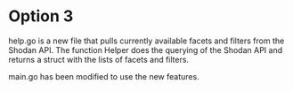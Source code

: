 # Option 3

help.go is a new file that pulls currently available facets and filters from the Shodan API. The function Helper does the querying of the Shodan API and returns a struct with the lists of facets and filters.

main.go has been modified to use the new features.
